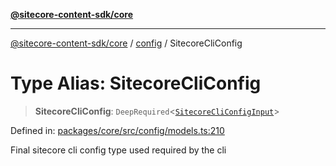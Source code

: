 [**@sitecore-content-sdk/core**](../../README.md)

***

[@sitecore-content-sdk/core](../../README.md) / [config](../README.md) / SitecoreCliConfig

# Type Alias: SitecoreCliConfig

> **SitecoreCliConfig**: `DeepRequired`\<[`SitecoreCliConfigInput`](SitecoreCliConfigInput.md)\>

Defined in: [packages/core/src/config/models.ts:210](https://github.com/Sitecore/content-sdk/blob/bc4d59e76288877091ea87e0b1f0d7300950e831/packages/core/src/config/models.ts#L210)

Final sitecore cli config type used required by the cli
